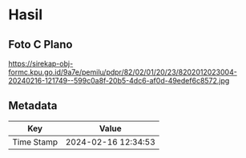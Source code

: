 # Hasil

## Foto C Plano

https://sirekap-obj-formc.kpu.go.id/9a7e/pemilu/pdpr/82/02/01/20/23/8202012023004-20240216-121749--599c0a8f-20b5-4dc6-af0d-49edef6c8572.jpg


## Metadata

| Key        | Value               |
| ---------- | ------------------- |
| Time Stamp | 2024-02-16 12:34:53 |



